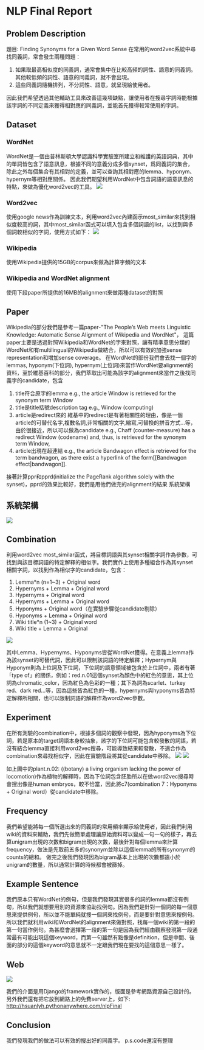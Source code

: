 # NLP Final Report
## Problem Description	
題目: Finding Synonyms for a Given Word Sense
在常用的word2vec系統中尋找同義詞，常會發生兩種問題：
1.	如果取最高相似度的同義詞，通常會集中在比較高頻的詞性、語意的同義詞。其他較低頻的詞性、語意的同義詞，就不會出現。
2.	這些同義詞隨機排列，不分詞性、語意，就呈現給使用者。

因此我們希望透過其他輔助工具來改善這幾項缺點，讓使用者在搜尋字詞時能根據該字詞的不同定義來獲得相對應的同義詞，並能首先獲得較常使用的字詞。

## Dataset
### WordNet
WordNet是一個由普林斯頓大學認識科學實驗室所建立和維護的英語詞典，其中的單詞皆包含了語意訊息，根據不同的意義分成多個synset，爲同義詞的集合，除此之外每個集合有其相對的定義，並可以查詢其相對應的lemma、hyponym、hypernym等相對應關係。
因此我們期望利用WordNet中包含詞語的語意訊息的特點，來做為優化word2vec的工具。
![](https://i.imgur.com/BrdUemP.png)

 
### Word2vec
使用google news作為訓練文本，利用word2vec內建函示most_similar來找到相似度較高的詞，其中most_similar函式可以填入包含多個詞語的list，以找到與多個詞較相似的字詞，使用方式如下：
![](https://i.imgur.com/pUr1YEX.png)

### Wikipedia
使用Wikipedia提供的15GB的corpus來做為計算字頻的文本
### Wikipedia and WordNet alignment
使用下段paper所提供的16MB的alignment來做兩種dataset的對照

## Paper
Wikipedia的部分我們是參考一篇paper-"The People’s Web meets Linguistic Knowledge: Automatic Sense Alignment of Wikipedia and WordNet"，
這篇paper主要是透過對照Wikipedia和WordNet的字來對照，讓有精準意思分類的WordNet和有multilingual的Wikipedia做結合，所以可以有效的加強sense representation和增加sense coverage。
在WordNet的部份我們會去找一個字的lemmas, hyponym(下位詞), hypernym(上位詞)來當作WordNet要alignment的資料，至於維基百科的部分，我們萃取出可能為該字的alignment來當作之後找同義字的candidate，包含
1.	title符合原字的lemma
e.g., the article Window is retrieved for the synonym term Window
2.	title是title括號description tag
e.g., Window (computing)
3.	article是redirect來的
維基中的redirect是有著相關性的理由，像是一個article的可替代名字,複數名詞,非常相關的文字,縮寫,可替換的拼音方式...等，由於很接近，所以可以做為candidate
e.g., Chaff (counter-measure) has a redirect Window (codename) and, thus, is retrieved for the synonym term Window,
4.	article出現在超連結
e.g., the article Bandwagon effect is retrieved for the term bandwagon, as there exist a hyperlink of the form[[Bandwagon effect|bandwagon]]. 

接著計算ppr和pprd(initialize the PageRank algorithm solely with the synset)，pprd的效果比較好，我們是用他們做完的alignment的結果
系統架構

## 系統架構
![](https://i.imgur.com/C9hBOxf.png)

## Combination

利用word2vec most_similar函式，將目標詞語與其synset相關字詞作為參數，可找到與該目標詞語的特定解釋的相似字。我們實作上使用多種組合作為其synset相關字詞，以找到作為相似字的candidate，包含：
1.	Lemma*n (n=1~3) + Original word
2.	Hypernyms + Lemma + Original word
3.	Hypernyms  + Original word
4.	Hypernyms + Lemma + Original word
5.	Hyponyms  + Original word（在實驗步驟從candidate剔除）
6.	Hyponyms + Lemma + Original word
7.	Wiki title*n (1~3) + Original word
8.	Wiki title + Lemma + Original

![](https://i.imgur.com/ad7HyKL.png)

其中Lemma、Hypernyms、Hyponyms皆從WordNet獲得。在意義上lemma作為該synset的可替代詞，因此可以限制該詞語的特定解釋；Hypernym與Hyponym則為上位詞及下位詞，下位詞的語意領域被包含於上位詞中，兩者有著「type of」的關係，例如：red.n.01這個synset為顏色中的紅色的意思，其上位詞為chromatic_color，因為紅色為色彩的一種；其下為詞為scarlet、turkey red、dark red...等，因為這些皆為紅色的一種，hypernyms與hyponyms皆為特定解釋所相關，也可以限制詞語的解釋作為word2vec參數。

## Experiment
在所有測驗的combination中，根據多個詞的觀察中發現，因為hyponyms為下位詞，若是原本的target詞語本身較抽象，該字的下位詞可能包含較發散的詞語，若沒有結合lemma直接利用word2vec搜尋，可能導致結果較發散，不適合作為combination來尋找相似字，因此在實驗階段將其從candidate中移除。
![](https://i.imgur.com/izkeMdt.png)
![](https://i.imgur.com/7oiGmBN.png)

如上圖中的plant.n.02: ((botany) a living organism lacking the power of locomotion)作為植物的解釋時，因為下位詞包含胚胎所以在做word2vec搜尋時會搜出像是human embryos，較不恰當，因此將c7(combination 7：Hyponyms  + Original word）從candidate中移除。

## Frequency

我們希望能將每一個所選出來的同義詞的常用頻率顯示給使用者，因此我們利用wiki的資料來輔助，我們先做簡單處理讓原始資料可以變成一句一句的樣子，再去算unigram出現的次數和bigram出現的次數，最後針對每個lemma來計算frequency，做法是先取前五多的synonym並除以這個lemma的所有synonym的counts的總和。
做完之後我們發現因為bigram基本上出現的次數都遠小於unigram的數量，所以通常計算的時候都會被篩掉。

## Example Sentence
我們原本只有WordNet的例句，但是我們發現其實很多的詞的lemma都沒有例句，所以我們就想要用別的資源來協助找例句。因為我們是針對一個詞的每一個意思來提供例句，所以並不能單純就搜一個詞來找例句，而是要針對意思來搜例句。
所以我們就利用wiki和WordNet的alignment來做對照，找每一個wiki的第一段的第一句當作例句。為甚麼會選擇第一段的第一句是因為我們經由觀察發現第一段通常最有可能出現這個keyword，而第一句雖然有點像是definition，但是中間、後面的部分的這個keyword的意思就不一定跟我們現在要找的這個意思一樣了。
## Web
![](https://i.imgur.com/Uhb5Hhs.png)

我們的介面是用Django的framework實作的，版面是參考網路資源自己設計的。
另外我們還有把它放到網路上的免費server上，如下:
http://hsuanlyh.pythonanywhere.com/nlpFinal

## Conclusion
我們發現我們的做法可以有效的搜出好的同義字。
p.s.code還沒有整理
